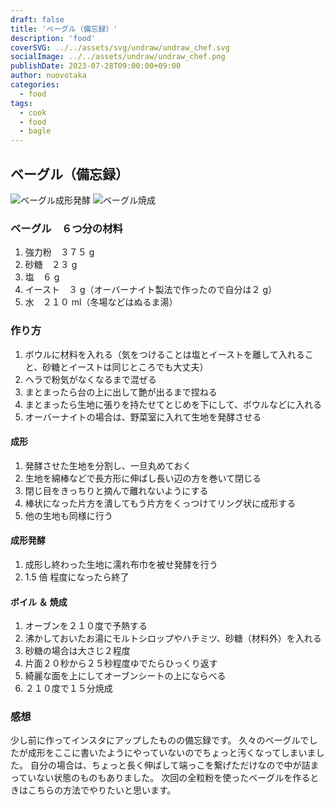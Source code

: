 ```yaml
---
draft: false
title: 'ベーグル（備忘録）'
description: 'food'
coverSVG: ../../assets/svg/undraw/undraw_chef.svg
socialImage: ../../assets/undraw/undraw_chef.png
publishDate: 2023-07-28T09:00:00+09:00
author: nuovotaka
categories:
  - food
tags:
  - cook
  - food
  - bagle
---
```


## ベーグル（備忘録）

![ベーグル成形発酵](/images/bagle1-1.jpeg)
![ベーグル焼成](/images/bagle1-2.jpeg)

### ベーグル　６つ分の材料

1. 強力粉　３７５ g
2. 砂糖　２３ g
3. 塩　６ g
4. イースト　３ g（オーバーナイト製法で作ったので自分は２ g）
5. 水　２１０ ml（冬場などはぬるま湯）

### 作り方

1. ボウルに材料を入れる（気をつけることは塩とイーストを離して入れること、砂糖とイーストは同じところでも大丈夫）
2. ヘラで粉気がなくなるまで混ぜる
3. まとまったら台の上に出して艶が出るまで捏ねる
4. まとまったら生地に張りを持たせてとじめを下にして、ボウルなどに入れる
5. オーバーナイトの場合は、野菜室に入れて生地を発酵させる

#### 成形

1. 発酵させた生地を分割し、一旦丸めておく
2. 生地を綿棒などで長方形に伸ばし長い辺の方を巻いて閉じる
3. 閉じ目をきっちりと摘んで離れないようにする
4. 棒状になった片方を潰してもう片方をくっつけてリング状に成形する
5. 他の生地も同様に行う

#### 成形発酵

1. 成形し終わった生地に濡れ布巾を被せ発酵を行う
2. 1.5 倍 程度になったら終了

#### ボイル ＆ 焼成

1. オーブンを２１０度で予熱する
2. 沸かしておいたお湯にモルトシロップやハチミツ、砂糖（材料外）を入れる
3. 砂糖の場合は大さじ２程度
4. 片面２０秒から２５秒程度ゆでたらひっくり返す
5. 綺麗な面を上にしてオーブンシートの上にならべる
6. ２１０度で１５分焼成

### 感想

少し前に作ってインスタにアップしたものの備忘録です。
久々のベーグルでしたが成形をここに書いたようにやっていないのでちょっと汚くなってしまいました。
自分の場合は、ちょっと長く伸ばして端っこを繋げただけなので中が詰まっていない状態のものもありました。
次回の全粒粉を使ったベーグルを作るときはこちらの方法でやりたいと思います。
